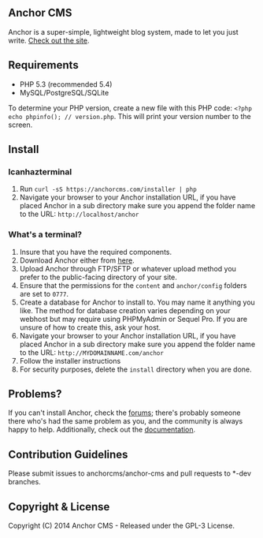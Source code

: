 ## Anchor CMS

Anchor is a super-simple, lightweight blog system, made to let you just write. [Check out the site](http://anchorcms.com/).

## Requirements

- PHP 5.3 (recommended 5.4)
- MySQL/PostgreSQL/SQLite

To determine your PHP version, create a new file with this PHP code: `<?php echo phpinfo(); // version.php`.
This will print your version number to the screen.

## Install

### Icanhazterminal

1. Run `curl -sS https://anchorcms.com/installer | php`
2. Navigate your browser to your Anchor installation URL, if you have placed Anchor in a sub directory make sure you append the folder name to the URL: `http://localhost/anchor`

### What's a terminal?

1. Insure that you have the required components.
2. Download Anchor either from [here](http://anchorcms.com/download).
3. Upload Anchor through FTP/SFTP or whatever upload method you prefer to the public-facing directory of your site.
4. Ensure that the permissions for the `content` and `anchor/config` folders are set to `0777`.
5. Create a database for Anchor to install to. You may name it anything you like. The method for database creation varies depending on your webhost but may require using PHPMyAdmin or Sequel Pro. If you are unsure of how to create this, ask your host.
6. Navigate your browser to your Anchor installation URL, if you have placed Anchor in a sub directory make sure you append the folder name to the URL: `http://MYDOMAINNAME.com/anchor`
7. Follow the installer instructions
8. For security purposes, delete the `install` directory when you are done.

## Problems?

If you can't install Anchor, check the [forums](http://forums.anchorcms.com/); there's probably someone there who's had the same problem as you, and the community is always happy to help. Additionally, check out the [documentation](http://anchorcms.com/docs).

## Contribution Guidelines

Please submit issues to anchorcms/anchor-cms and pull requests to *-dev branches.

## Copyright & License

Copyright (C) 2014 Anchor CMS - Released under the GPL-3 License.
